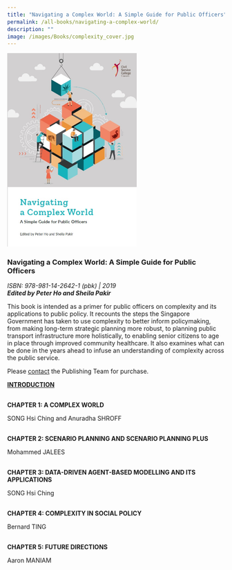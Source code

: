 ```yaml
---
title: "Navigating a Complex World: A Simple Guide for Public Officers"
permalink: /all-books/navigating-a-complex-world/
description: ""
image: /images/Books/complexity_cover.jpg
---
```

<style>

#book1 img	
{
width:300px;	
}



.button1 a
{
	color: #9f2943;
	font-weight:bold;
}

#chapter1,#chapter2, #chapter3,#chapter4, #chapter5
{
margin-top:30px;	
}
	

	
</style>

<div id="book1">
<img src="/images/Books/complexity_cover.jpg">
</div>	

<h3>Navigating a Complex World: A Simple Guide for Public Officers</h3>
<i>ISBN: 978-981-14-2642-1 (pbk) | 2019</i><br>
<b><i>Edited by Peter Ho and Sheila Pakir</i></b>

<p>This book is intended as a primer for public officers on complexity and its applications to public
policy. It recounts the steps the Singapore Government has taken to use complexity to better inform
policymaking, from making long-term strategic planning more robust, to planning public transport
infrastructure more holistically, to enabling senior citizens to age in place through improved
community healthcare. It also examines what can be done in the years ahead to infuse an
understanding of complexity across the public service.</p>	

<p>Please <a href="/contact-us/">contact</a> the Publishing Team for purchase.</p>


<div id="introduction">
	<p><b><a href="csc_navigating a complex world_intro/files/csc_navigating%20a%20complex%20world_intro.pdf">INTRODUCTION</a></b></p>	
</div>


<div id="chapter1">
	<p><b>CHAPTER 1: A COMPLEX WORLD</b></p>
SONG Hsi Ching and Anuradha SHROFF
</div>


<div id="chapter2">
<p><b>CHAPTER 2: SCENARIO PLANNING AND SCENARIO PLANNING PLUS</b></p>
Mohammed JALEES
</div>

<div id="chapter3">
<p><b>CHAPTER 3: DATA-DRIVEN AGENT-BASED MODELLING AND ITS APPLICATIONS</b></p>
SONG Hsi Ching
</div>

<div id="chapter4">
<p><b>CHAPTER 4: COMPLEXITY IN SOCIAL POLICY</b></p>
Bernard TING
</div>


<div id="chapter5">
<p><b>CHAPTER 5: FUTURE DIRECTIONS</b></p>
Aaron MANIAM
</div>